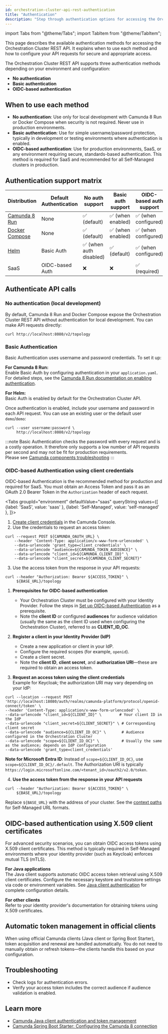 ```yaml
---
id: orchestration-cluster-api-rest-authentication
title: "Authentication"
description: "Step through authentication options for accessing the Orchestration Cluster REST API."
---
```


import Tabs from "@theme/Tabs";
import TabItem from "@theme/TabItem";

This page describes the available authentication methods for accessing the Orchestration Cluster REST API. It explains when to use each method and how to configure your API requests for secure and appropriate access.

The Orchestration Cluster REST API supports three authentication methods depending on your environment and configuration:

- **No authentication**
- **Basic authentication**
- **OIDC-based authentication**

## When to use each method

- **No authentication**: Use only for local development with Camunda 8 Run or Docker Compose when security is not required. Never use in production environments.
- **Basic authentication**: Use for simple username/password protection, typically in development or testing environments where authentication is enabled.
- **OIDC-based authentication**: Use for production environments, SaaS, or any environment requiring secure, standards-based authentication. This method is required for SaaS and recommended for all Self-Managed clusters in production.

## Authentication support matrix

| Distribution                                                                           | Default Authentication | No auth support         | Basic auth support | OIDC-based auth support |
| -------------------------------------------------------------------------------------- | ---------------------- | ----------------------- | ------------------ | ----------------------- |
| [Camunda 8 Run](../../self-managed/quickstart/developer-quickstart/c8run.md)           | None                   | ✅ (default)            | ✅ (when enabled)  | ✅ (when configured)    |
| [Docker Compose](../../self-managed/quickstart/developer-quickstart/docker-compose.md) | None                   | ✅ (default)            | ✅ (when enabled)  | ✅ (when configured)    |
| [Helm](/self-managed/deployment/helm/install/quick-install.md)                         | Basic Auth             | ✅ (when auth disabled) | ✅ (default)       | ✅ (when configured)    |
| SaaS                                                                                   | OIDC-based Auth        | ❌                      | ❌                 | ✅ (required)           |

## Authenticate API calls

### No authentication (local development)

By default, Camunda 8 Run and Docker Compose expose the Orchestration Cluster REST API without authentication for local development. You can make API requests directly:

```shell
curl http://localhost:8080/v2/topology
```

### Basic Authentication

Basic Authentication uses username and password credentials. To set it up:

**For Camunda 8 Run:**  
Enable Basic Auth by configuring authentication in your `application.yaml`. For detailed steps, see the [Camunda 8 Run documentation on enabling authentication](../../self-managed/quickstart/developer-quickstart/c8run.md#enable-authentication-and-authorization).

**For Helm:**  
Basic Auth is enabled by default for the Orchestration Cluster API.

Once authentication is enabled, include your username and password in each API request. You can use an existing user or the default user `demo`/`demo`:

```shell
curl --user username:password \
     http://localhost:8080/v2/topology
```

:::note
Basic Authentication checks the password with every request and is a costly operation. It therefore only supports a low number of API requests per second and may not be fit for production requirements.  
Please see [Camunda components troubleshooting](/self-managed/operational-guides/troubleshooting.md)
:::

### OIDC-based Authentication using client credentials

OIDC-based Authentication is the recommended method for production and required for SaaS. You must obtain an Access Token and pass it as an OAuth 2.0 Bearer Token in the `Authorization` header of each request.

<Tabs groupId="environment" defaultValue="saas" queryString values={[
{label: 'SaaS', value: 'saas' },
{label: 'Self-Managed', value: 'self-managed' },
]}>

<TabItem value="saas">

1. [Create client credentials](/components/console/manage-clusters/manage-api-clients.md#create-a-client) in the Camunda Console.
2. Use the credentials to request an access token:

```shell
curl --request POST ${CAMUNDA_OAUTH_URL} \
    --header 'Content-Type: application/x-www-form-urlencoded' \
    --data-urlencode 'grant_type=client_credentials' \
    --data-urlencode "audience=${CAMUNDA_TOKEN_AUDIENCE}" \
    --data-urlencode "client_id=${CAMUNDA_CLIENT_ID}" \
    --data-urlencode "client_secret=${CAMUNDA_CLIENT_SECRET}"
```

3. Use the access token from the response in your API requests:

```shell
curl --header "Authorization: Bearer ${ACCESS_TOKEN}" \
     ${BASE_URL}/topology
```

</TabItem>

<TabItem value="self-managed">

1. **Prerequisites for OIDC-based authentication**
   - Your Orchestration Cluster must be configured with your Identity Provider. Follow the steps in [Set up OIDC-based Authentication](../../self-managed/components/orchestration-cluster/identity/connect-external-identity-provider.md) as a prerequisite.
   - Note the **client ID** or configured **audiences** for audience validation (usually the same as the client ID used when configuring the Orchestration Cluster), referred to as **CLIENT_ID_OC**.

2. **Register a client in your Identity Provider (IdP)**
   - Create a new application or client in your IdP.
   - Configure the required scopes (for example, `openid`).
   - Create a client secret.
   - Note the **client ID**, **client secret**, and **authorization URI**—these are required to obtain an access token.

3. **Request an access token using the client credentials**  
   Example for Keycloak; the authorization URI may vary depending on your IdP:

```shell
curl --location --request POST 'http://localhost:18080/auth/realms/camunda-platform/protocol/openid-connect/token' \
--header 'Content-Type: application/x-www-form-urlencoded' \
--data-urlencode "client_id=${CLIENT_ID}" \        # Your client ID in the IdP
--data-urlencode "client_secret=${CLIENT_SECRET}" \ # Corresponding client secret
--data-urlencode "audience=${CLIENT_ID_OC}" \       # Audience configured in the Orchestration Cluster
--data-urlencode "scope=${CLIENT_ID_OC}" \          # Usually the same as the audience; depends on IdP configuration
--data-urlencode 'grant_type=client_credentials'
```

**Note for Microsoft Entra ID**: Instead of `scope=${CLIENT_ID_OC}`, use `scope=${CLIENT_ID_OC}/.default`. The Authorization URI is typically `https://login.microsoftonline.com/<tenant_id>/oauth2/v2.0/token`.

4. **Use the access token from the response in your API requests**

```shell
curl --header "Authorization: Bearer ${ACCESS_TOKEN}" \
     ${BASE_URL}/topology
```

Replace `${BASE_URL}` with the address of your cluster. See the [context paths](orchestration-cluster-api-rest-overview.md#context-paths) for Self-Managed URL formats.

</TabItem>

</Tabs>

## OIDC-based authentication using X.509 client certificates

For advanced security scenarios, you can obtain OIDC access tokens using X.509 client certificates. This method is typically required in Self-Managed environments where your identity provider (such as Keycloak) enforces mutual TLS (mTLS).

**For Java applications**  
The Java client supports automatic OIDC access token retrieval using X.509 client certificates. Configure the necessary keystore and truststore settings via code or environment variables. See [Java client authentication](../java-client/getting-started.md#oidc-access-token-authentication-with-x509-client-certificate) for complete configuration details.

**For other clients**  
Refer to your identity provider's documentation for obtaining tokens using X.509 certificates.

## Automatic token management in official clients

When using official Camunda clients (Java client or Spring Boot Starter), token acquisition and renewal are handled automatically. You do not need to manually obtain or refresh tokens—the clients handle this based on your configuration.

## Troubleshooting

- Check logs for authentication errors.
- Verify your access token includes the correct audience if audience validation is enabled.

## Learn more

- [Camunda Java client authentication and token management](../java-client/getting-started.md)
- [Camunda Spring Boot Starter: Configuring the Camunda 8 connection](../camunda-spring-boot-starter/getting-started.md#configuring-the-camunda-8-connection)
